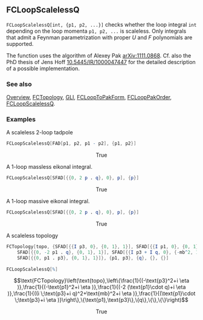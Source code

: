 ## FCLoopScalelessQ

`FCLoopScalelessQ[int, {p1, p2, ...}]` checks whether the loop integral `int` depending on the loop momenta `p1, p2, ...` is scaleless. Only integrals that admit a Feynman parametrization with proper $U$ and $F$ polynomials are supported.

The function uses the algorithm of Alexey Pak [arXiv:1111.0868](https://arxiv.org/abs/1111.0868). Cf. also the PhD thesis of Jens Hoff [10.5445/IR/1000047447](https://doi.org/10.5445/IR/1000047447) for the detailed description of a possible implementation.

### See also

[Overview](Extra/FeynCalc.md), [FCTopology](FCTopology.md), [GLI](GLI.md), [FCLoopToPakForm](FCLoopToPakForm.md), [FCLoopPakOrder](FCLoopPakOrder.md), [FCLoopScalelessQ](FCLoopScalelessQ.md).

### Examples

A scaleless 2-loop tadpole

```mathematica
FCLoopScalelessQ[FAD[p1, p2, p1 - p2], {p1, p2}]
```

$$\text{True}$$

A 1-loop massless eikonal integral.

```mathematica
FCLoopScalelessQ[SFAD[{{0, 2 p . q}, 0}, p], {p}]
```

$$\text{True}$$

A 1-loop massive eikonal integral.

```mathematica
FCLoopScalelessQ[SFAD[{{0, 2 p . q}, 0}, p], {p}]
```

$$\text{True}$$

A scaleless topology

```mathematica
FCTopology[topo, {SFAD[{{I p3, 0}, {0, 1}, 1}], SFAD[{{I p1, 0}, {0, 1}, 1}], 
    SFAD[{{0, -2 p1 . q}, {0, 1}, 1}], SFAD[{{I p3 + I q, 0}, {-mb^2, 1}, 1}], 
    SFAD[{{0, p1 . p3}, {0, 1}, 1}]}, {p1, p3}, {q}, {}, {}] 
 
FCLoopScalelessQ[%]
```

$$\text{FCTopology}\left(\text{topo},\left\{\frac{1}{(-\text{p3}^2+i \eta )},\frac{1}{(-\text{p1}^2+i \eta )},\frac{1}{(-2 (\text{p1}\cdot q)+i \eta )},\frac{1}{((i \;\text{p3}+i q)^2+\text{mb}^2+i \eta )},\frac{1}{(\text{p1}\cdot \;\text{p3}+i \eta )}\right\},\{\text{p1},\text{p3}\},\{q\},\{\},\{\}\right)$$

$$\text{True}$$